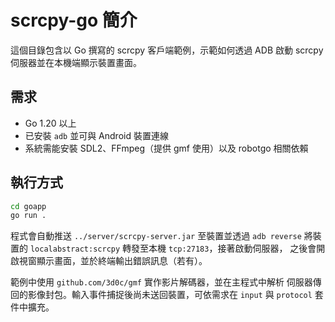 # scrcpy-go 簡介

這個目錄包含以 Go 撰寫的 scrcpy 客戶端範例，示範如何透過 ADB 啟動
scrcpy 伺服器並在本機端顯示裝置畫面。

## 需求
- Go 1.20 以上
- 已安裝 `adb` 並可與 Android 裝置連線
- 系統需能安裝 SDL2、FFmpeg（提供 gmf 使用）以及 robotgo 相關依賴

## 執行方式
```bash
cd goapp
go run .
```
程式會自動推送 `../server/scrcpy-server.jar` 至裝置並透過 `adb reverse`
將裝置的 `localabstract:scrcpy` 轉發至本機 `tcp:27183`，接著啟動伺服器，
之後會開啟視窗顯示畫面，並於終端輸出錯誤訊息（若有）。

範例中使用 `github.com/3d0c/gmf` 實作影片解碼器，並在主程式中解析
伺服器傳回的影像封包。輸入事件捕捉後尚未送回裝置，可依需求在
`input` 與 `protocol` 套件中擴充。
